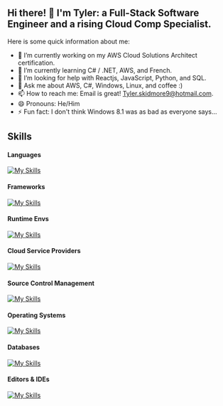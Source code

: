 ## Hi there! 👋 I'm Tyler: a Full-Stack Software Engineer and a rising Cloud Comp Specialist.<br />

Here is some quick information about me:

- 🔭 I’m currently working on my AWS Cloud Solutions Architect certification.
- 🌱 I’m currently learning C# / .NET, AWS, and French.
- 🤔 I’m looking for help with Reactjs, JavaScript, Python, and SQL.
- 💬 Ask me about AWS, C#, Windows, Linux, and coffee :)
- 📫 How to reach me: Email is great! Tyler.skidmore9@hotmail.com.
- 😄 Pronouns: He/Him
- ⚡ Fun fact: I don't think Windows 8.1 was as bad as everyone says...

## Skills
#### Languages
[![My Skills](https://skillicons.dev/icons?i=js,html,css,bash,py,md,matlab)](https://skillicons.dev)

#### Frameworks
[![My Skills](https://skillicons.dev/icons?i=react,express,fastapi,flask,jest,jquery,tailwind,bootstrap)](https://skillicons.dev)

#### Runtime Envs
[![My Skills](https://skillicons.dev/icons?i=nodejs)](https://skillicons.dev)

#### Cloud Service Providers
[![My Skills](https://skillicons.dev/icons?i=aws,heroku)](https://skillicons.dev)

#### Source Control Management
[![My Skills](https://skillicons.dev/icons?i=git,github,gitlab)](https://skillicons.dev)

#### Operating Systems
[![My Skills](https://skillicons.dev/icons?i=apple,windows,linux,ubuntu,debian,mint,redhat,bsd)](https://skillicons.dev)

#### Databases
[![My Skills](https://skillicons.dev/icons?i=mysql,postgres,sqlite)](https://skillicons.dev)

#### Editors & IDEs
[![My Skills](https://skillicons.dev/icons?i=vscode,visualstudio,pycharm,sublime,replit,vim,atom)](https://skillicons.dev)
